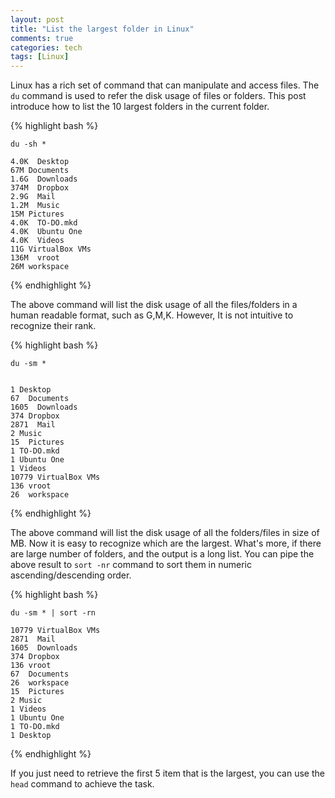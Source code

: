 ```yaml
---
layout: post
title: "List the largest folder in Linux"
comments: true
categories: tech
tags: [Linux]
---
```


Linux has a rich set of command that can manipulate and access files. The 
`du` command is used to refer the disk usage of files or folders. This post 
introduce how to list the 10 largest folders in the current folder.

{% highlight bash %}

    du -sh *

    4.0K  Desktop
    67M Documents
    1.6G  Downloads
    374M  Dropbox
    2.9G  Mail
    1.2M  Music
    15M Pictures
    4.0K  TO-DO.mkd
    4.0K  Ubuntu One
    4.0K  Videos
    11G VirtualBox VMs
    136M  vroot
    26M workspace
{% endhighlight %}

The above command will list the disk usage of all the files/folders in a human 
readable format, such as G,M,K. However, It is not intuitive to recognize 
their rank.

{% highlight bash %}

    du -sm *


    1 Desktop
    67  Documents
    1605  Downloads
    374 Dropbox
    2871  Mail
    2 Music
    15  Pictures
    1 TO-DO.mkd
    1 Ubuntu One
    1 Videos
    10779 VirtualBox VMs
    136 vroot
    26  workspace
{% endhighlight %}

The above command will list the disk usage of all the folders/files in size 
of MB. Now it is easy to recognize which are the largest. What's more, if 
there are large number of folders, and the output is a long list. You can 
pipe the above result to `sort -nr` command to sort them in 
numeric ascending/descending order.

{% highlight bash %}

    du -sm * | sort -rn

    10779 VirtualBox VMs
    2871  Mail
    1605  Downloads
    374 Dropbox
    136 vroot
    67  Documents
    26  workspace
    15  Pictures
    2 Music
    1 Videos
    1 Ubuntu One
    1 TO-DO.mkd
    1 Desktop
{% endhighlight %}

If you just need to retrieve the first 5 item that is the largest, you can 
use the `head` command to achieve the task.
